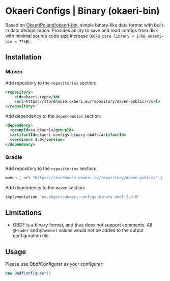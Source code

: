 # Okaeri Configs | Binary (okaeri-bin)

Based on [OkaeriPoland/okaeri-bin](https://github.com/OkaeriPoland/okaeri-bin), simple binary-like data format with built-in data deduplication. 
Provides ability to save and read configs from disk with minimal source code size increase (`60kB core library + 17kB okaeri-bin = 77kB`).

## Installation
### Maven
Add repository to the `repositories` section:
```xml
<repository>
    <id>okaeri-repo</id>
    <url>https://storehouse.okaeri.eu/repository/maven-public/</url>
</repository>
```
Add dependency to the `dependencies` section:
```xml
<dependency>
  <groupId>eu.okaeri</groupId>
  <artifactId>okaeri-configs-binary-obdf</artifactId>
  <version>2.4.0</version>
</dependency>
```
### Gradle
Add repository to the `repositories` section:
```groovy
maven { url "https://storehouse.okaeri.eu/repository/maven-public/" }
```
Add dependency to the `maven` section:
```groovy
implementation 'eu.okaeri:okaeri-configs-binary-obdf:2.4.0'
```

## Limitations
- OBDF is a binary format, and thus does not support comments. All `@Header` and `@Comment` values would not be added to the output configuration file.

## Usage

Please use ObdfConfigurer as your configurer:
```java
new ObdfConfigurer()
```
